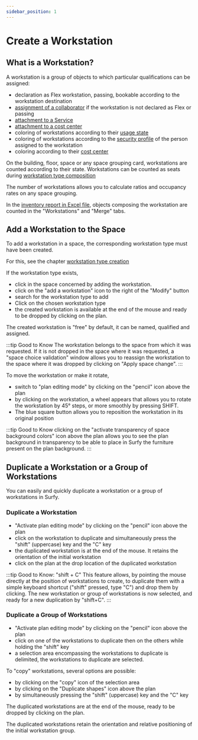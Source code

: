 ```yaml
---
sidebar_position: 1
---
```

# Create a Workstation

## What is a Workstation?

A workstation is a group of objects to which particular qualifications can be assigned:

-   declaration as Flex workstation, passing, bookable according to the workstation destination
-   [assignment of a collaborator](/en/docs/tutorials/affectations/workplaceaffectation/create#assign-a-person-to-a-workstation) if the workstation is not declared as Flex or passing
-   [attachment to a Service](/en/docs/tutorials/organization/create#attach-a-service-to-a-workstation)
-   [attachment to a cost center](/en/docs/tutorials/costcenter/create#assign-a-cost-center-to-a-workstation)
-   coloring of workstations according to their [usage state](/en/docs/courses/views/2Dviews#display-workstation-status-on-plan)
-   coloring of workstations according to the [security profile](/en/docs/courses/views/2Dviews#display-security-profiles-on-plans) of the person assigned to the workstation
-   coloring according to their [cost center](/en/docs/tutorials/cost-distribution-by-cost-center/create#visualize-cost-centers-on-plan)

On the building, floor, space or any space grouping card, workstations are counted according to their state.
Workstations can be counted as seats during [workstation type composition](/en/docs/tutorials/objects/workplacetype/create#compose-workstation-type)

The number of workstations allows you to calculate ratios and occupancy rates on any space grouping.

In the [inventory report in Excel file](/en/docs/tutorials/BuildingData/Buildingdashboard/Buildingreporting#building-inventory-report), objects composing the workstation are counted in the "Workstations" and "Merge" tabs.


<Youtube code="ZlIw7BwzeUI"/>
 

 ## Add a Workstation to the Space


To add a workstation in a space, the corresponding workstation type must have been created.

For this, see the chapter [workstation type creation](/en/docs/tutorials/objects/workplacetype/create)

If the workstation type exists,

-   click in the space concerned by adding the workstation.
-   click on the "add a workstation" icon to the right of the "Modify" button
-   search for the workstation type to add
-   Click on the chosen workstation type
-   the created workstation is available at the end of the mouse and ready to be dropped by clicking on the plan.

The created workstation is "free" by default, it can be named, qualified and assigned.

:::tip Good to Know
The workstation belongs to the space from which it was requested. If it is not dropped in the space where it was requested, a "space choice validation" window allows you to reassign the workstation to the space where it was dropped by clicking on "Apply space change".
:::

To move the workstation or make it rotate,

-   switch to "plan editing mode" by clicking on the "pencil" icon above the plan
-   by clicking on the workstation, a wheel appears that allows you to rotate the workstation by 45° steps, or more smoothly by pressing SHIFT.
-   The blue square button allows you to reposition the workstation in its original position

:::tip Good to Know
clicking on the "activate transparency of space background colors" icon above the plan allows you to see the plan background in transparency to be able to place in Surfy the furniture present on the plan background.
:::

## Duplicate a Workstation or a Group of Workstations

<Youtube code="Qm1WGOtkZyk"/>

You can easily and quickly duplicate a workstation or a group of workstations in Surfy.

### Duplicate a Workstation

-   "Activate plan editing mode" by clicking on the "pencil" icon above the plan
-   click on the workstation to duplicate and simultaneously press the "shift" (uppercase) key and the "C" key 
-   the duplicated workstation is at the end of the mouse. It retains the orientation of the initial workstation
-   click on the plan at the drop location of the duplicated workstation


:::tip Good to Know: "shift + C"
This feature allows, by pointing the mouse directly at the position of workstations to create, to duplicate them with a simple keyboard shortcut ("shift" pressed, type "C") and drop them by clicking. The new workstation or group of workstations is now selected, and ready for a new duplication by "shift+C".
:::

### Duplicate a Group of Workstations

-   "Activate plan editing mode" by clicking on the "pencil" icon above the plan
-   click on one of the workstations to duplicate then on the others while holding the "shift" key
-   a selection area encompassing the workstations to duplicate is delimited, the workstations to duplicate are selected.

To "copy" workstations, several options are possible:

-   by clicking on the "copy" icon of the selection area
-   by clicking on the "Duplicate shapes" icon above the plan
-   by simultaneously pressing the "shift" (uppercase) key and the "C" key

The duplicated workstations are at the end of the mouse, ready to be dropped by clicking on the plan.

The duplicated workstations retain the orientation and relative positioning of the initial workstation group.

